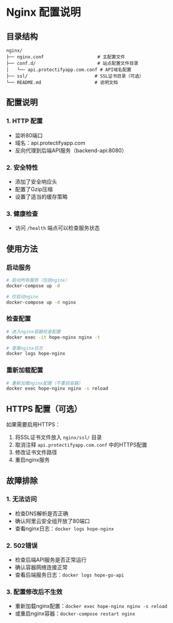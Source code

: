 # Nginx 配置说明

## 目录结构
```
nginx/
├── nginx.conf                    # 主配置文件
├── conf.d/                       # 站点配置文件目录
│   └── api.protectifyapp.com.conf # API域名配置
├── ssl/                         # SSL证书目录（可选）
└── README.md                    # 说明文档
```

## 配置说明

### 1. HTTP 配置
- 监听80端口
- 域名：api.protectifyapp.com
- 反向代理到后端API服务（backend-api:8080）

### 2. 安全特性
- 添加了安全响应头
- 配置了Gzip压缩
- 设置了适当的缓存策略

### 3. 健康检查
- 访问 `/health` 端点可以检查服务状态

## 使用方法

### 启动服务
```bash
# 启动所有服务（包括nginx）
docker-compose up -d

# 仅启动nginx
docker-compose up -d nginx
```

### 检查配置
```bash
# 进入nginx容器检查配置
docker exec -it hope-nginx nginx -t

# 查看nginx日志
docker logs hope-nginx
```

### 重新加载配置
```bash
# 重新加载nginx配置（不重启容器）
docker exec hope-nginx nginx -s reload
```

## HTTPS 配置（可选）

如果需要启用HTTPS：

1. 将SSL证书文件放入 `nginx/ssl/` 目录
2. 取消注释 `api.protectifyapp.com.conf` 中的HTTPS配置
3. 修改证书文件路径
4. 重启nginx服务

## 故障排除

### 1. 无法访问
- 检查DNS解析是否正确
- 确认阿里云安全组开放了80端口
- 查看nginx日志：`docker logs hope-nginx`

### 2. 502错误
- 检查后端API服务是否正常运行
- 确认容器网络连接正常
- 查看后端服务日志：`docker logs hope-go-api`

### 3. 配置修改后不生效
- 重新加载nginx配置：`docker exec hope-nginx nginx -s reload`
- 或重启nginx容器：`docker-compose restart nginx` 